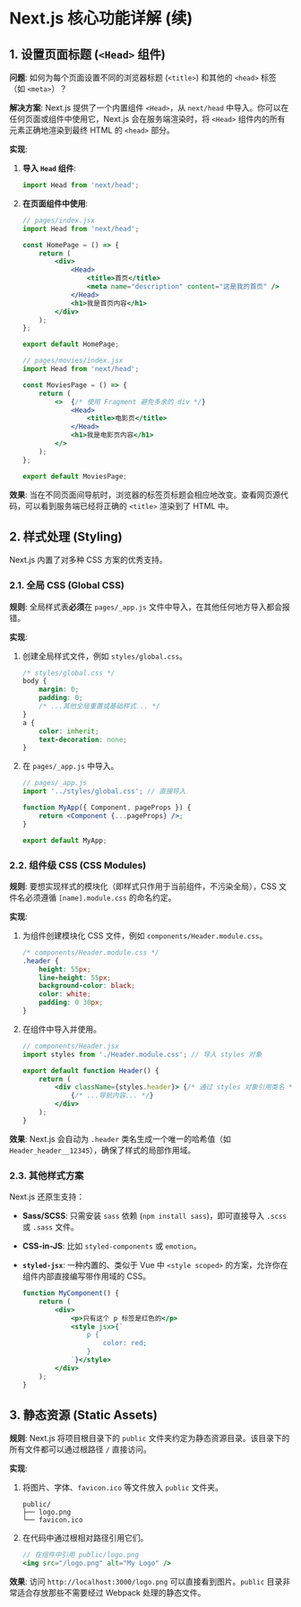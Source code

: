# Next.js 核心功能详解 (续)

## 1\. 设置页面标题 (`<Head>` 组件)

**问题**: 如何为每个页面设置不同的浏览器标题 (`<title>`) 和其他的 `<head>` 标签（如 `<meta>`）？

**解决方案**: Next.js 提供了一个内置组件 `<Head>`，从 `next/head` 中导入。你可以在任何页面或组件中使用它，Next.js 会在服务端渲染时，将 `<Head>` 组件内的所有元素正确地渲染到最终 HTML 的 `<head>` 部分。

**实现**:

1.  **导入 `Head` 组件**:

    ```javascript
    import Head from 'next/head';
    ```

2.  **在页面组件中使用**:

    ```jsx
    // pages/index.jsx
    import Head from 'next/head';

    const HomePage = () => {
        return (
            <div>
                <Head>
                    <title>首页</title>
                    <meta name="description" content="这是我的首页" />
                </Head>
                <h1>我是首页内容</h1>
            </div>
        );
    };

    export default HomePage;
    ```

    ```jsx
    // pages/movies/index.jsx
    import Head from 'next/head';

    const MoviesPage = () => {
        return (
            <>  {/* 使用 Fragment 避免多余的 div */}
                <Head>
                    <title>电影页</title>
                </Head>
                <h1>我是电影页内容</h1>
            </>
        );
    };

    export default MoviesPage;
    ```

**效果**: 当在不同页面间导航时，浏览器的标签页标题会相应地改变。查看网页源代码，可以看到服务端已经将正确的 `<title>` 渲染到了 HTML 中。

## 2\. 样式处理 (Styling)

Next.js 内置了对多种 CSS 方案的优秀支持。

### 2.1. 全局 CSS (Global CSS)

**规则**: 全局样式表**必须**在 `pages/_app.js` 文件中导入，在其他任何地方导入都会报错。

**实现**:

1.  创建全局样式文件，例如 `styles/global.css`。
    ```css
    /* styles/global.css */
    body {
        margin: 0;
        padding: 0;
        /* ...其他全局重置或基础样式... */
    }
    a {
        color: inherit;
        text-decoration: none;
    }
    ```
2.  在 `pages/_app.js` 中导入。
    ```jsx
    // pages/_app.js
    import '../styles/global.css'; // 直接导入

    function MyApp({ Component, pageProps }) {
        return <Component {...pageProps} />;
    }

    export default MyApp;
    ```

### 2.2. 组件级 CSS (CSS Modules)

**规则**: 要想实现样式的模块化（即样式只作用于当前组件，不污染全局），CSS 文件名必须遵循 `[name].module.css` 的命名约定。

**实现**:

1.  为组件创建模块化 CSS 文件，例如 `components/Header.module.css`。
    ```css
    /* components/Header.module.css */
    .header {
        height: 55px;
        line-height: 55px;
        background-color: black;
        color: white;
        padding: 0 30px;
    }
    ```
2.  在组件中导入并使用。
    ```jsx
    // components/Header.jsx
    import styles from './Header.module.css'; // 导入 styles 对象

    export default function Header() {
        return (
            <div className={styles.header}> {/* 通过 styles 对象引用类名 */}
                {/* ...导航内容... */}
            </div>
        );
    }
    ```

**效果**: Next.js 会自动为 `.header` 类名生成一个唯一的哈希值（如 `Header_header__12345`），确保了样式的局部作用域。

### 2.3. 其他样式方案

Next.js 还原生支持：

  - **Sass/SCSS**: 只需安装 `sass` 依赖 (`npm install sass`)，即可直接导入 `.scss` 或 `.sass` 文件。

  - **CSS-in-JS**: 比如 `styled-components` 或 `emotion`。

  - **`styled-jsx`**: 一种内置的、类似于 Vue 中 `<style scoped>` 的方案，允许你在组件内部直接编写带作用域的 CSS。

    ```jsx
    function MyComponent() {
        return (
            <div>
                <p>只有这个 p 标签是红色的</p>
                <style jsx>{`
                    p {
                        color: red;
                    }
                `}</style>
            </div>
        );
    }
    ```

## 3\. 静态资源 (Static Assets)

**规则**: Next.js 将项目根目录下的 `public` 文件夹约定为静态资源目录。该目录下的所有文件都可以通过根路径 `/` 直接访问。

**实现**:

1.  将图片、字体、`favicon.ico` 等文件放入 `public` 文件夹。
    ```
    public/
    ├── logo.png
    └── favicon.ico
    ```
2.  在代码中通过根相对路径引用它们。
    ```jsx
    // 在组件中引用 public/logo.png
    <img src="/logo.png" alt="My Logo" />
    ```

**效果**: 访问 `http://localhost:3000/logo.png` 可以直接看到图片。`public` 目录非常适合存放那些不需要经过 Webpack 处理的静态文件。